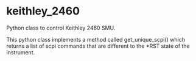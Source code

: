 # keithley_2460
Python class to control Keithley 2460 SMU.

This python class implements a method called get_unique_scpi() which returns a list of scpi commands that are different to the *RST state of the instrument.
